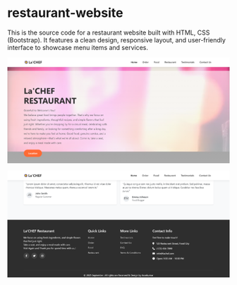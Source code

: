 # restaurant-website
This is the source code for a restaurant website built with HTML, CSS (Bootstrap). It features a clean design, responsive layout, and user-friendly interface to showcase menu items and services.

![image alt](https://github.com/arunkumar221004/restaurant-website/blob/ccea50f137ac727e4596139480a7e4b33ea4cfcf/Output%201.png)

![image_alt](https://github.com/arunkumar221004/restaurant-website/blob/1205adfd37176caeb61236a97981bc372cec445f/Output%202.png)
